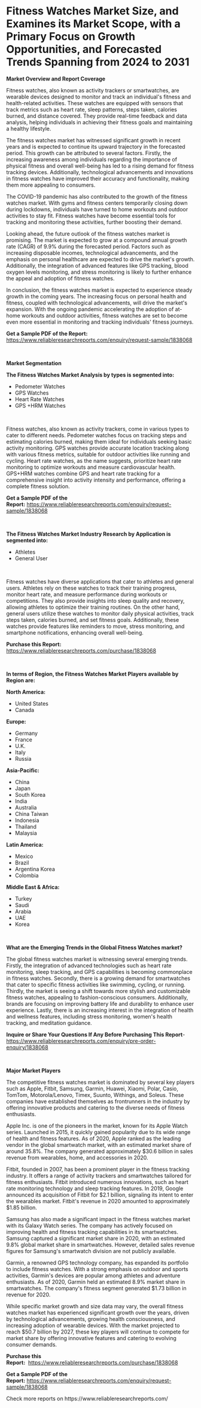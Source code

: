 <p><h1>Fitness Watches Market Size, and Examines its Market Scope, with a Primary Focus on Growth Opportunities, and Forecasted Trends Spanning from 2024 to 2031</h1></p><p><strong>Market Overview and Report Coverage</strong></p>
<p><p>Fitness watches, also known as activity trackers or smartwatches, are wearable devices designed to monitor and track an individual's fitness and health-related activities. These watches are equipped with sensors that track metrics such as heart rate, sleep patterns, steps taken, calories burned, and distance covered. They provide real-time feedback and data analysis, helping individuals in achieving their fitness goals and maintaining a healthy lifestyle.</p><p>The fitness watches market has witnessed significant growth in recent years and is expected to continue its upward trajectory in the forecasted period. This growth can be attributed to several factors. Firstly, the increasing awareness among individuals regarding the importance of physical fitness and overall well-being has led to a rising demand for fitness tracking devices. Additionally, technological advancements and innovations in fitness watches have improved their accuracy and functionality, making them more appealing to consumers.</p><p>The COVID-19 pandemic has also contributed to the growth of the fitness watches market. With gyms and fitness centers temporarily closing down during lockdowns, individuals have turned to home workouts and outdoor activities to stay fit. Fitness watches have become essential tools for tracking and monitoring these activities, further boosting their demand.</p><p>Looking ahead, the future outlook of the fitness watches market is promising. The market is expected to grow at a compound annual growth rate (CAGR) of 9.9% during the forecasted period. Factors such as increasing disposable incomes, technological advancements, and the emphasis on personal healthcare are expected to drive the market's growth. Additionally, the integration of advanced features like GPS tracking, blood oxygen levels monitoring, and stress monitoring is likely to further enhance the appeal and adoption of fitness watches.</p><p>In conclusion, the fitness watches market is expected to experience steady growth in the coming years. The increasing focus on personal health and fitness, coupled with technological advancements, will drive the market's expansion. With the ongoing pandemic accelerating the adoption of at-home workouts and outdoor activities, fitness watches are set to become even more essential in monitoring and tracking individuals' fitness journeys.</p></p>
<p><strong>Get a Sample PDF of the Report:</strong> <a href="https://www.reliableresearchreports.com/enquiry/request-sample/1838068">https://www.reliableresearchreports.com/enquiry/request-sample/1838068</a></p>
<p>&nbsp;</p>
<p><strong>Market Segmentation</strong></p>
<p><strong>The Fitness Watches Market Analysis by types is segmented into:</strong></p>
<p><ul><li>Pedometer Watches</li><li>GPS Watches</li><li>Heart Rate Watches</li><li>GPS +HRM Watches</li></ul></p>
<p>&nbsp;</p>
<p><p>Fitness watches, also known as activity trackers, come in various types to cater to different needs. Pedometer watches focus on tracking steps and estimating calories burned, making them ideal for individuals seeking basic activity monitoring. GPS watches provide accurate location tracking along with various fitness metrics, suitable for outdoor activities like running and cycling. Heart rate watches, as the name suggests, prioritize heart rate monitoring to optimize workouts and measure cardiovascular health. GPS+HRM watches combine GPS and heart rate tracking for a comprehensive insight into activity intensity and performance, offering a complete fitness solution.</p></p>
<p><strong>Get a Sample PDF of the Report:</strong>&nbsp;<a href="https://www.reliableresearchreports.com/enquiry/request-sample/1838068">https://www.reliableresearchreports.com/enquiry/request-sample/1838068</a></p>
<p>&nbsp;</p>
<p><strong>The Fitness Watches Market Industry Research by Application is segmented into:</strong></p>
<p><ul><li>Athletes</li><li>General User</li></ul></p>
<p>&nbsp;</p>
<p><p>Fitness watches have diverse applications that cater to athletes and general users. Athletes rely on these watches to track their training progress, monitor heart rate, and measure performance during workouts or competitions. They also provide insights into sleep quality and recovery, allowing athletes to optimize their training routines. On the other hand, general users utilize these watches to monitor daily physical activities, track steps taken, calories burned, and set fitness goals. Additionally, these watches provide features like reminders to move, stress monitoring, and smartphone notifications, enhancing overall well-being.</p></p>
<p><strong>Purchase this Report:</strong>&nbsp; <a href="https://www.reliableresearchreports.com/purchase/1838068">https://www.reliableresearchreports.com/purchase/1838068</a></p>
<p>&nbsp;</p>
<p><strong>In terms of Region, the Fitness Watches Market Players available by Region are:</strong></p>
<p>
    <p> <strong> North America: </strong>
        <ul>
            <li>United States</li>
            <li>Canada</li>
        </ul>
        </p> 
    <p> <strong> Europe: </strong>
        <ul>
            <li>Germany</li>
            <li>France</li>
            <li>U.K.</li>
            <li>Italy</li>
            <li>Russia</li>
        </ul>
        </p> 
    <p> <strong> Asia-Pacific: </strong>
        <ul>
            <li>China</li>
            <li>Japan</li>
            <li>South Korea</li>
            <li>India</li>
            <li>Australia</li>
            <li>China Taiwan</li>
            <li>Indonesia</li>
            <li>Thailand</li>
            <li>Malaysia</li>
        </ul>
        </p> 
    <p> <strong> Latin America: </strong>
        <ul>
            <li>Mexico</li>
            <li>Brazil</li>
            <li>Argentina Korea</li>
            <li>Colombia</li>
        </ul>
        </p> 
    <p> <strong> Middle East & Africa: </strong>
        <ul>
            <li>Turkey</li>
            <li>Saudi</li>
            <li>Arabia</li>
            <li>UAE</li>
            <li>Korea</li>
        </ul>
    </p>
    </p>
<p>&nbsp;</p>
<p><strong>What are the Emerging Trends in the Global Fitness Watches market?</strong></p>
<p><p>The global fitness watches market is witnessing several emerging trends. Firstly, the integration of advanced technologies such as heart rate monitoring, sleep tracking, and GPS capabilities is becoming commonplace in fitness watches. Secondly, there is a growing demand for smartwatches that cater to specific fitness activities like swimming, cycling, or running. Thirdly, the market is seeing a shift towards more stylish and customizable fitness watches, appealing to fashion-conscious consumers. Additionally, brands are focusing on improving battery life and durability to enhance user experience. Lastly, there is an increasing interest in the integration of health and wellness features, including stress monitoring, women's health tracking, and meditation guidance.</p></p>
<p><strong>Inquire or Share Your Questions If Any Before Purchasing This Report</strong>- <a href="https://www.reliableresearchreports.com/enquiry/pre-order-enquiry/1838068">https://www.reliableresearchreports.com/enquiry/pre-order-enquiry/1838068</a></p>
<p>&nbsp;</p>
<p><strong>Major Market Players</strong></p>
<p><p>The competitive fitness watches market is dominated by several key players such as Apple, Fitbit, Samsung, Garmin, Huawei, Xiaomi, Polar, Casio, TomTom, Motorola/Lenovo, Timex, Suunto, Withings, and Soleus. These companies have established themselves as frontrunners in the industry by offering innovative products and catering to the diverse needs of fitness enthusiasts.</p><p>Apple Inc. is one of the pioneers in the market, known for its Apple Watch series. Launched in 2015, it quickly gained popularity due to its wide range of health and fitness features. As of 2020, Apple ranked as the leading vendor in the global smartwatch market, with an estimated market share of around 35.8%. The company generated approximately $30.6 billion in sales revenue from wearables, home, and accessories in 2020.</p><p>Fitbit, founded in 2007, has been a prominent player in the fitness tracking industry. It offers a range of activity trackers and smartwatches tailored for fitness enthusiasts. Fitbit introduced numerous innovations, such as heart rate monitoring technology and sleep tracking features. In 2019, Google announced its acquisition of Fitbit for $2.1 billion, signaling its intent to enter the wearables market. Fitbit's revenue in 2020 amounted to approximately $1.85 billion.</p><p>Samsung has also made a significant impact in the fitness watches market with its Galaxy Watch series. The company has actively focused on improving health and fitness tracking capabilities in its smartwatches. Samsung captured a significant market share in 2020, with an estimated 9.8% global market share in smartwatches. However, detailed sales revenue figures for Samsung's smartwatch division are not publicly available.</p><p>Garmin, a renowned GPS technology company, has expanded its portfolio to include fitness watches. With a strong emphasis on outdoor and sports activities, Garmin's devices are popular among athletes and adventure enthusiasts. As of 2020, Garmin held an estimated 8.9% market share in smartwatches. The company's fitness segment generated $1.73 billion in revenue for 2020.</p><p>While specific market growth and size data may vary, the overall fitness watches market has experienced significant growth over the years, driven by technological advancements, growing health consciousness, and increasing adoption of wearable devices. With the market projected to reach $50.7 billion by 2027, these key players will continue to compete for market share by offering innovative features and catering to evolving consumer demands.</p></p>
<p><strong>Purchase this Report:</strong>&nbsp;&nbsp;<a href="https://www.reliableresearchreports.com/purchase/1838068">https://www.reliableresearchreports.com/purchase/1838068</a></p>
<p></p>
<p><strong>Get a Sample PDF of the Report:</strong>&nbsp;<a href="https://www.reliableresearchreports.com/enquiry/request-sample/1838068">https://www.reliableresearchreports.com/enquiry/request-sample/1838068</a></p>
<p>Check more reports on https://www.reliableresearchreports.com/</p>